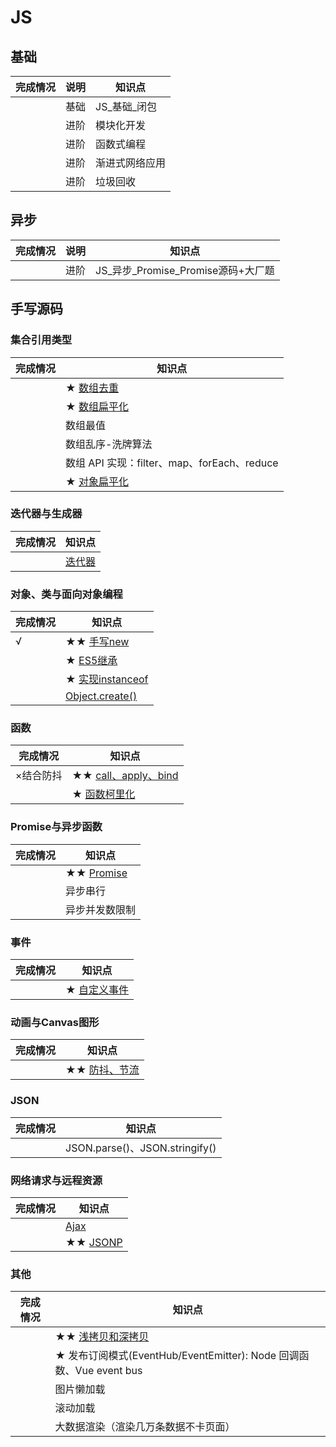 # JS
## 基础

| 完成情况 | 说明 | 知识点 |
| - | - | - |
|   | 基础  | JS_基础_闭包 |
|   | 进阶  | 模块化开发 |
|   | 进阶  | 函数式编程 |
|   | 进阶  | 渐进式网络应用 |
|   | 进阶  | 垃圾回收 |

## 异步

| 完成情况 | 说明 | 知识点 |
| - | - | - |
|   | 进阶 | JS_异步_Promise_Promise源码+大厂题 |

## 手写源码

### 集合引用类型

| 完成情况 | 知识点 |
| - | - |
|   | ★ [数组去重](https://github.com/XingRenEr/Front-end/blob/master/Javascript/%E6%89%8B%E5%86%99%E6%BA%90%E7%A0%81/%E5%85%B6%E4%BB%96.md#eleven) |
|   | ★ [数组扁平化](https://github.com/XingRenEr/Front-end/blob/master/Javascript/%E6%89%8B%E5%86%99%E6%BA%90%E7%A0%81/%E5%85%B6%E4%BB%96.md#night) |
|   | 数组最值 |
|   | 数组乱序-洗牌算法 |
|   | 数组 API 实现：filter、map、forEach、reduce |
|   | ★ [对象扁平化](https://github.com/XingRenEr/Front-end/blob/master/Javascript/%E6%89%8B%E5%86%99%E6%BA%90%E7%A0%81/%E5%85%B6%E4%BB%96.md#ten) |

### 迭代器与生成器

| 完成情况 | 知识点 |
| - | - |
|   | [迭代器](https://github.com/XingRenEr/Front-end/blob/master/Javascript/%E6%89%8B%E5%86%99%E6%BA%90%E7%A0%81/%E5%85%B6%E4%BB%96.md#seven) |

### 对象、类与面向对象编程

| 完成情况 | 知识点 |
| - | - |
| √ | ★★ [手写new](https://github.com/XingRenEr/Front-end/blob/master/Javascript/%E6%89%8B%E5%86%99%E6%BA%90%E7%A0%81/new.md) |
|   | ★ [ES5继承](https://github.com/XingRenEr/Front-end/blob/master/Javascript/%E6%89%8B%E5%86%99%E6%BA%90%E7%A0%81/%E5%85%B6%E4%BB%96.md#four) |
|   | ★ [实现instanceof](https://github.com/XingRenEr/Front-end/blob/master/Javascript/%E6%89%8B%E5%86%99%E6%BA%90%E7%A0%81/%E5%85%B6%E4%BB%96.md#five) |
|   | [Object.create()](https://github.com/XingRenEr/Front-end/blob/master/Javascript/%E6%89%8B%E5%86%99%E6%BA%90%E7%A0%81/%E5%85%B6%E4%BB%96.md#three) |

### 函数

| 完成情况 | 知识点 |
| - | - |
| ×结合防抖 | ★★ [call、apply、bind](https://github.com/XingRenEr/Front-end/blob/master/Javascript/%E6%89%8B%E5%86%99%E6%BA%90%E7%A0%81/Promise.md) |
|   | ★ [函数柯里化](https://github.com/XingRenEr/Front-end/blob/master/Javascript/%E6%89%8B%E5%86%99%E6%BA%90%E7%A0%81/%E5%85%B6%E4%BB%96.md#six) |

### Promise与异步函数

| 完成情况 | 知识点 |
| - | - |
|   | ★★ [Promise](https://github.com/XingRenEr/Front-end/blob/master/Javascript/%E6%89%8B%E5%86%99%E6%BA%90%E7%A0%81/Promise.md) |
|   | 异步串行|异步并行 |
|   | 异步并发数限制 |

### 事件

| 完成情况 | 知识点 |
| - | - |
|   | ★ [自定义事件](https://github.com/XingRenEr/Front-end/blob/master/Javascript/%E6%89%8B%E5%86%99%E6%BA%90%E7%A0%81/%E5%85%B6%E4%BB%96.md#two) |

### 动画与Canvas图形

| 完成情况 | 知识点 |
| - | - |
|   | ★★ [防抖、节流](https://github.com/XingRenEr/Front-end/blob/master/Javascript/%E6%89%8B%E5%86%99%E6%BA%90%E7%A0%81/%E9%98%B2%E6%8A%96%E5%92%8C%E8%8A%82%E6%B5%81.md) |

### JSON

| 完成情况 | 知识点 |
| - | - |
|   | JSON.parse()、JSON.stringify() |

### 网络请求与远程资源

| 完成情况 | 知识点 |
| - | - |
|   | [Ajax](https://github.com/XingRenEr/Front-end/blob/master/Javascript/%E6%89%8B%E5%86%99%E6%BA%90%E7%A0%81/%E5%85%B6%E4%BB%96.md#eight) |
|   | ★★ [JSONP](https://github.com/XingRenEr/Front-end/blob/master/Javascript/%E6%89%8B%E5%86%99%E6%BA%90%E7%A0%81/JSONP.md) |

### 其他

| 完成情况 | 知识点 |
| - | - |
|   | ★★ [浅拷贝和深拷贝](https://github.com/XingRenEr/Front-end/blob/master/Javascript/%E6%89%8B%E5%86%99%E6%BA%90%E7%A0%81/%E6%B5%85%E6%8B%B7%E8%B4%9D%E5%92%8C%E6%B7%B1%E6%8B%B7%E8%B4%9D.md) |
|   | ★ 发布订阅模式(EventHub/EventEmitter): Node 回调函数、Vue event bus |
|   | 图片懒加载 |
|   | 滚动加载 |
|   | 大数据渲染（渲染几万条数据不卡页面） |
